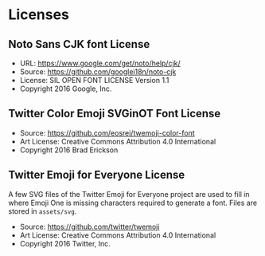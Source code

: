 # Licenses

## Noto Sans CJK font License
* URL: https://www.google.com/get/noto/help/cjk/
* Source: https://github.com/googlei18n/noto-cjk
* License: SIL OPEN FONT LICENSE Version 1.1
* Copyright 2016 Google, Inc.

## Twitter Color Emoji SVGinOT Font License
* Source: https://github.com/eosrei/twemoji-color-font
* Art License: Creative Commons Attribution 4.0 International
* Copyright 2016 Brad Erickson

## Twitter Emoji for Everyone License
A few SVG files of the Twitter Emoji for Everyone project are used to fill in
where Emoji One is missing characters required to generate a font. Files are
stored in `assets/svg`.

* Source: https://github.com/twitter/twemoji
* Art License: Creative Commons Attribution 4.0 International
* Copyright 2016 Twitter, Inc. 
